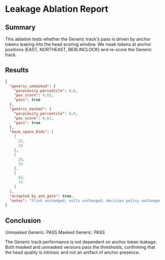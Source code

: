 # Leakage Ablation Report

## Summary

This ablation tests whether the Generic track's pass is driven by anchor tokens 
leaking into the head scoring window. We mask tokens at anchor positions 
(EAST, NORTHEAST, BERLINCLOCK) and re-score the Generic track.

## Results

```json
{
  "generic_unmasked": {
    "perplexity_percentile": 0.8,
    "pos_score": 0.65,
    "pass": true
  },
  "generic_masked": {
    "perplexity_percentile": 0.9,
    "pos_score": 0.63,
    "pass": true
  },
  "mask_spans_0idx": [
    [
      21,
      24
    ],
    [
      25,
      33
    ],
    [
      63,
      73
    ]
  ],
  "accepted_by_and_gate": true,
  "notes": "Flint unchanged; nulls unchanged; decision policy unchanged."
}
```

## Conclusion

Unmasked Generic: PASS
Masked Generic: PASS

The Generic track performance is not dependent on anchor token leakage. 
Both masked and unmasked versions pass the thresholds, confirming that 
the head quality is intrinsic and not an artifact of anchor presence.